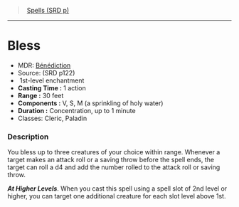 ﻿---
!Spell
Family: SpellVO
Level: 1
Type: enchantment
CastingTime: 1 action
Range: 30 feet
Components: V, S, M (a sprinkling of holy water)
Duration: Concentration, up to 1 minute
Classes: Cleric, Paladin
Id: spells_vo.md#bless
ParentLink: spells_vo.md#spells-srd-p
Name: Bless
ParentName: Spells (SRD p)
NameLevel: 1
AltName: '[Bénédiction](hd_spells_benediction.md)'
Source: (SRD p122)
Attributes: {}
---
> [Spells (SRD p)](srd_spells.md)

---

# Bless

- MDR: [Bénédiction](hd_spells_benediction.md)
- Source: (SRD p122)
-  1st-level enchantment
- **Casting Time :** 1 action
- **Range :** 30 feet
- **Components :** V, S, M (a sprinkling of holy water)
- **Duration :** Concentration, up to 1 minute
- Classes: Cleric, Paladin

### Description

You bless up to three creatures of your choice within range. Whenever a target makes an attack roll or a saving throw before the spell ends, the target can roll a d4 and add the number rolled to the attack roll or saving throw.

**_At Higher Levels_**. When you cast this spell using a spell slot of 2nd level or higher, you can target one additional creature for each slot level above 1st.

